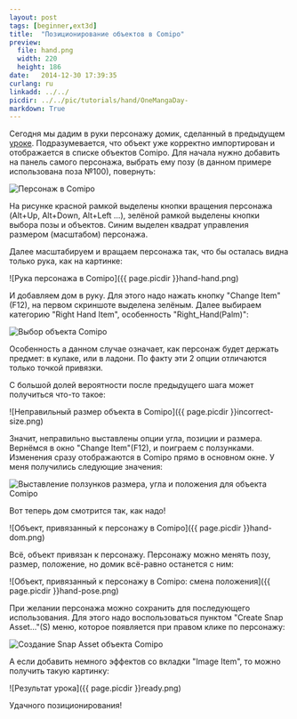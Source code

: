 ```yaml
---
layout: post
tags: [beginner,ext3d]
title:  "Позиционирование объектов в Comipo"
preview: 
  file: hand.png
  width: 220
  height: 186
date:   2014-12-30 17:39:35
curlang: ru
linkadd: ../../
picdir: ../../pic/tutorials/hand/OneMangaDay-
markdown: True
---
```


Сегодня мы дадим в руки персонажу домик, сделанный в предыдущем [уроке](new-3d-objects-blender.html). Подразумевается, что объект уже корректно импортирован и отображается в списке объектов Comipo. Для начала нужно добавить на панель самого персонажа, выбрать ему позу (в данном примере использована поза №100), повернуть:

<img src="{{ page.picdir }}hand-start.png" alt="Персонаж в Comipo" class="imgshad">

На рисунке красной рамкой выделены кнопки вращения персонажа (Alt+Up, Alt+Down, Alt+Left ...), зелёной рамкой выделены кнопки выбора позы и объектов. Синим выделен квадрат управления размером (масштабом) персонажа.

Далее масштабируем и вращаем персонажа так, что бы осталась видна только рука, как на картинке:

![Рука персонажа в Comipo]({{ page.picdir }}hand-hand.png)

И добавляем дом в руку. Для этого надо нажать кнопку "Change Item"(F12), на первом скриншоте выделена зелёным. Далее выбираем категорию "Right Hand Item", особенность "Right_Hand(Palm)":

<img src="{{ page.picdir }}change-item.png" alt="Выбор объекта Comipo" class="imgshad">

Особенность а данном случае означает, как персонаж будет держать предмет: в кулаке, или в ладони. По факту эти 2 опции отличаются только точкой привязки.

С большой долей вероятности после предыдущего шага может получиться что-то такое:

![Неправильный размер объекта в Comipo]({{ page.picdir }}incorrect-size.png)

Значит, неправильно выставлены опции угла, позиции и размера. Вернёмся в окно "Change Item"(F12), и поиграем с ползунками. Изменения сразу отображаются в Comipo прямо в основном окне. У меня получились следующие значения:

<img src="{{ page.picdir }}correct-size-values.png" alt="Выставление ползунков размера, угла и положения для объекта Comipo" class="imgshad">

Вот теперь дом смотрится так, как надо!

![Объект, привязанный к персонажу в Comipo]({{ page.picdir }}hand-dom.png)

Всё, объект привязан к персонажу. Персонажу можно менять позу, размер, положение, но домик всё-равно останется с ним:

![Объект, привязанный к персонажу в Comipo: смена положения]({{ page.picdir }}hand-pose.png)

При желании персонажа можно сохранить для последующего использования. Для этого надо воспользоваться пунктом "Create Snap Asset..."(S) меню, которое появляется при правом клике по персонажу:

<img src="{{ page.picdir }}create-snap-big.png" alt="Создание Snap Asset объекта Comipo" class="imgshad">

А если добавить немного эффектов со вкладки "Image Item", то можно получить такую картинку:

![Результат урока]({{ page.picdir }}ready.png)

Удачного позиционирования!
